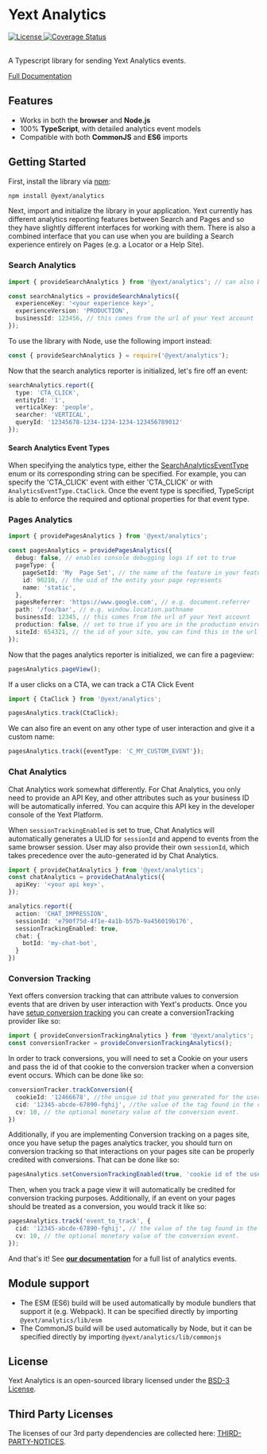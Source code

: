 # Yext Analytics

<div>
  <a href="./LICENSE">
    <img src="https://img.shields.io/badge/License-BSD%203--Clause-blue.svg" alt="License"/>
  </a>
  <a href='https://coveralls.io/github/yext/analytics?branch=main'>
    <img src='https://coveralls.io/repos/github/yext/analytics/badge.svg?branch=main' alt='Coverage Status' />
  </a>
</div>
<br>

A Typescript library for sending Yext Analytics events.

[Full Documentation](./docs/analytics.md)

## Features

- Works in both the **browser** and **Node.js**
- 100% **TypeScript**, with detailed analytics event models
- Compatible with both **CommonJS** and **ES6** imports

## Getting Started

First, install the library via [npm](https://www.npmjs.com/get-npm):

```bash
npm install @yext/analytics
```

Next, import and initialize the library in your application.  Yext currently has different analytics reporting features between Search and Pages and so they have slightly different interfaces for working with them.  There is also a combined interface that you can use when you are building a Search experience entirely on Pages (e.g. a Locator or a Help Site).

### Search Analytics

```ts
import { provideSearchAnalytics } from '@yext/analytics'; // can also be imported as provideAnalytics

const searchAnalytics = provideSearchAnalytics({
  experienceKey: '<your experience key>',
  experienceVersion: 'PRODUCTION',
  businessId: 123456, // this comes from the url of your Yext account
});
```

To use the library with Node, use the following import instead:
```ts
const { provideSearchAnalytics } = require('@yext/analytics');
``` 

Now that the search analytics reporter is initialized, let's fire off an event:

```ts
searchAnalytics.report({
  type: 'CTA_CLICK',
  entityId: '1',
  verticalKey: 'people',
  searcher: 'VERTICAL',
  queryId: '12345678-1234-1234-1234-123456789012'
});
```

#### Search Analytics Event Types
When specifying the analytics type, either the [SearchAnalyticsEventType](./docs/analytics.searchanalyticseventtype.md) enum or its corresponding string can be specified. For example, you can specify the 'CTA_CLICK' event with either 'CTA_CLICK' or
with `AnalyticsEventType.CtaClick`. Once the event type is specified, TypeScript is able to enforce the required and
optional properties for that event type.

### Pages Analytics

```ts
import { providePagesAnalytics } from '@yext/analytics';

const pagesAnalytics = providePagesAnalytics({
  debug: false, // enables console debugging logs if set to true
  pageType: {
    pageSetId: 'My  Page Set', // the name of the feature in your features.json or the name of your template file
    id: 90210, // the uid of the entity your page represents
    name: 'static',
  },
  pagesReferrer: 'https://www.google.com', // e.g. document.referrer
  path: '/foo/bar', // e.g. window.location.pathname
  businessId: 12345, // this comes from the url of your Yext account
  production: false, // set to true if you are in the production environment
  siteId: 654321, // the id of your site, you can find this in the url of your deploy page
});
```

Now that the pages analytics reporter is initialized, we can fire a pageview:
```ts
pagesAnalytics.pageView();
```

If a user clicks on a CTA, we can track a CTA Click Event

```ts
import { CtaClick } from '@yext/analytics';

pagesAnalytics.track(CtaClick);
```

We can also fire an event on any other type of user interaction and give it a custom name:
```ts
pagesAnalytics.track({eventType: 'C_MY_CUSTOM_EVENT'});
```

### Chat Analytics
Chat Analytics work somewhat differently. For Chat Analytics, you only need to provide an API Key,  and other attributes such as your business ID will be automatically inferred. You can acquire this API key in the developer console of the Yext Platform.

When `sessionTrackingEnabled` is set to true, Chat Analytics will automatically generates a ULID for `sessionId` and append to events from the same browser session. User may also provide their own `sessionId`, which takes precedence over the auto-generated id by Chat Analytics.

```ts
import { provideChatAnalytics } from '@yext/analytics';
const chatAnalytics = provideChatAnalytics({
  apiKey: '<your api key>',
});

analytics.report({
  action: 'CHAT_IMPRESSION',
  sessionId: 'e790f75d-4f1e-4a1b-b57b-9a456019b176',
  sessionTrackingEnabled: true,
  chat: {
    botId: 'my-chat-bot',
  }
})
```



### Conversion Tracking

Yext offers conversion tracking that can attribute values to conversion events that are driven by user interaction
with Yext's products.  Once you have [setup conversion tracking](https://hitchhikers.yext.com/modules/ana104-conversion/01-conversion-overview/)
you can create a conversionTracking provider like so:

```ts
import { provideConversionTrackingAnalytics } from '@yext/analytics';
const conversionTracker = provideConversionTrackingAnalytics();
```

In order to track conversions, you will need to set a Cookie on your users and pass the id of that cookie to the 
conversion tracker when a conversion event occurs.  Which can be done like so:

```ts
conversionTracker.trackConversion({
  cookieId: '12466678', //the unique id that you generated for the user cookie
  cid: '12345-abcde-67890-fghij', //the value of the tag found in the conversion tracking setup page in your account
  cv: 10, // the optional monetary value of the conversion event.
})
```

Additionally, if you are implementing Conversion tracking on a pages site, once you have setup the pages analytics tracker, you should turn on conversion tracking so that interactions on your pages site can be properly credited with conversions.  That can be done like so:

```ts
pagesAnalytics.setConversionTrackingEnabled(true, 'cookie id of the user goes here');
```

Then, when you track a page view it will automatically be credited for conversion tracking purposes. Additionally, if an event on your pages should be treated as a conversion, you would track it like so:

```ts
pagesAnalytics.track('event_to_track', {
  cid: '12345-abcde-67890-fghij', // the value of the tag found in the conversion tracking setup page in your account
  cv: 10, // the optional monetary value of the conversion event.
});
```

And that's it! See **[our documentation](./docs/analytics.md)** for a full list of analytics events.

## Module support
- The ESM (ES6) build will be used automatically by module bundlers that support it (e.g. Webpack). It can be specified directly by importing `@yext/analytics/lib/esm`
- The CommonJS build will be used automatically by Node, but it can be specified directly by importing `@yext/analytics/lib/commonjs`

## License

Yext Analytics is an open-sourced library licensed under the [BSD-3 License](./LICENSE).

## Third Party Licenses

The licenses of our 3rd party dependencies are collected here: [THIRD-PARTY-NOTICES](./THIRD-PARTY-NOTICES).